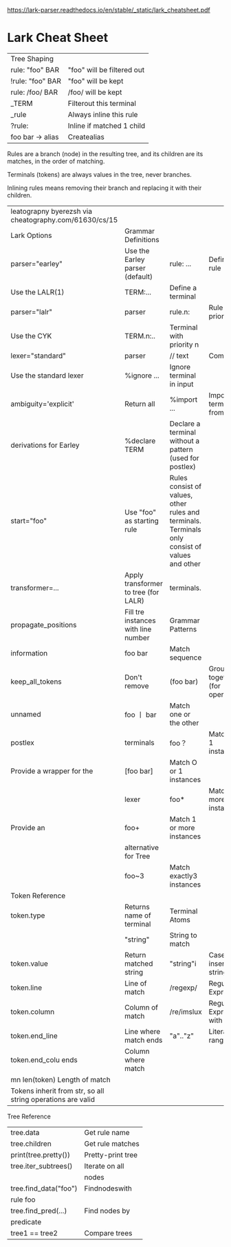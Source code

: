 https://lark-parser.readthedocs.io/en/stable/_static/lark_cheatsheet.pdf

# Lark Cheat Sheet

|     |     |
| --- | --- |
| Tree Shaping |
| rule: "foo" BAR | "foo" will be filtered out |
| !rule: "foo" BAR | "foo" will be kept |
| rule: /foo/ BAR | /foo/ will be kept |
| \_TERM | Filterout this terminal |
| \_rule | Always inline this rule |
| ?rule: | Inline if matched 1 child |
| foo bar -> alias | Createalias |

Rules are a branch (node) in the resulting tree, and its children are its matches, in the order of matching.

Term​inals (tokens) are always values in the tree, never branches.

Inlining rules means removing their branch and replacing it with their children.

|     |     |     |     |
| --- | --- | --- | --- |
| leatograpny byerezsh via cheatography.com/61630/cs/15 |
| Lark Options | Grammar Definitions |  |
| parser="earley" | Use the Earley parser (default) | rule: ... | Define a rule |
| Use the LALR(1) | TERM:... | Define a terminal |
| parser="lalr" | parser | rule.n: | Rule with priority n |
| Use the CYK | TERM.n:.. | Terminal with priority n |
| lexer="standard" | parser | // text | Comment |
| Use the standard lexer | %ignore ... | Ignore terminal in input |
| ambiguity='explicit' | Return all | %import ... | Import terminal from file |
| derivations for Earley | %declare TERM | Declare a terminal without a pattern (used for postlex) |
| start="foo" | Use "foo" as starting rule | Rules consist of values, other rules and terminals. Terminals only consist of values and other |
| transformer=... | Apply transformer to tree (for LALR) | terminals. |
| propagate\_positions | Fill tre instances with line number | Grammar Patterns |  |
| information | foo bar | Match sequence |
| keep\_all\_tokens | Don't remove | (foo bar) | Group together (for operations) |
| unnamed | foo 丨 bar | Match one or the other |
| postlex | terminals | foo？ | Match Oor 1 instances |
| Provide a wrapper for the | \[foo bar\] | Match O or 1 instances |
|  | lexer | foo\* | Match O or more instances |
| Provide an | foo+ | Match 1 or more instances |
|  | alternative for Tree |  |  |
|  | foo~3 | Match exactly3 instances |
| Token Reference |  |  |
| token.type | Returns name of terminal | Terminal Atoms |  |
|  | "string" | String to match |
| token.value | Return matched string | "string"i | Case-insensitive string |
| token.line | Line of match | /regexp/ | Regular Expression |
| token.column | Column of match | /re/imslux | Regular Expression with flags |
| token.end\_line | Line where match ends | "a".."z" | Literal range |
| token.end\_colu ends | Column where match |  |  |
| mn len(token) Length of match |  |  |
| Tokens inherit from str, so all string operations are valid |  |  |

Tree Reference

|     |     |
| --- | --- |
| tree.data | Get rule name |
| tree.children | Get rule matches |
| print(tree.pretty()) | Pretty-print tree |
| tree.iter\_subtrees() | Iterate on all |
|  | nodes |
| tree.find\_data("foo") | Findnodeswith |
| rule foo |
| tree.find\_pred(...) | Find nodes by |
| predicate |
| tree1 == tree2 | Compare trees |